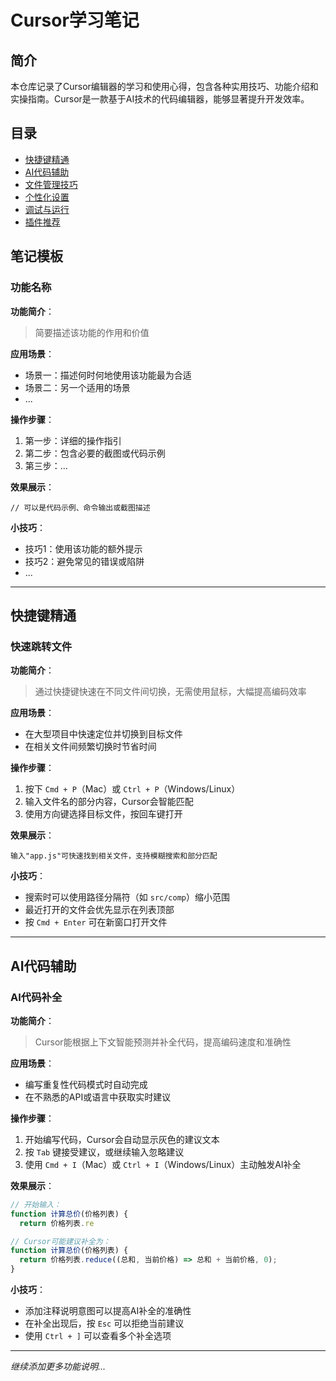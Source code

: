 # Cursor学习笔记

## 简介

本仓库记录了Cursor编辑器的学习和使用心得，包含各种实用技巧、功能介绍和实操指南。Cursor是一款基于AI技术的代码编辑器，能够显著提升开发效率。

## 目录

- [快捷键精通](#快捷键精通)
- [AI代码辅助](#AI代码辅助)
- [文件管理技巧](#文件管理技巧)
- [个性化设置](#个性化设置)
- [调试与运行](#调试与运行)
- [插件推荐](#插件推荐)

## 笔记模板

### 功能名称

**功能简介**：
> 简要描述该功能的作用和价值

**应用场景**：
- 场景一：描述何时何地使用该功能最为合适
- 场景二：另一个适用的场景
- ...

**操作步骤**：
1. 第一步：详细的操作指引
2. 第二步：包含必要的截图或代码示例
3. 第三步：...

**效果展示**：
```
// 可以是代码示例、命令输出或截图描述
```

**小技巧**：
- 技巧1：使用该功能的额外提示
- 技巧2：避免常见的错误或陷阱
- ...

---

## 快捷键精通

### 快速跳转文件

**功能简介**：
> 通过快捷键快速在不同文件间切换，无需使用鼠标，大幅提高编码效率

**应用场景**：
- 在大型项目中快速定位并切换到目标文件
- 在相关文件间频繁切换时节省时间

**操作步骤**：
1. 按下 `Cmd + P`（Mac）或 `Ctrl + P`（Windows/Linux）
2. 输入文件名的部分内容，Cursor会智能匹配
3. 使用方向键选择目标文件，按回车键打开

**效果展示**：
```
输入"app.js"可快速找到相关文件，支持模糊搜索和部分匹配
```

**小技巧**：
- 搜索时可以使用路径分隔符（如 `src/comp`）缩小范围
- 最近打开的文件会优先显示在列表顶部
- 按 `Cmd + Enter` 可在新窗口打开文件

---

## AI代码辅助

### AI代码补全

**功能简介**：
> Cursor能根据上下文智能预测并补全代码，提高编码速度和准确性

**应用场景**：
- 编写重复性代码模式时自动完成
- 在不熟悉的API或语言中获取实时建议

**操作步骤**：
1. 开始编写代码，Cursor会自动显示灰色的建议文本
2. 按 `Tab` 键接受建议，或继续输入忽略建议
3. 使用 `Cmd + I`（Mac）或 `Ctrl + I`（Windows/Linux）主动触发AI补全

**效果展示**：
```javascript
// 开始输入：
function 计算总价(价格列表) {
  return 价格列表.re

// Cursor可能建议补全为：
function 计算总价(价格列表) {
  return 价格列表.reduce((总和, 当前价格) => 总和 + 当前价格, 0);
}
```

**小技巧**：
- 添加注释说明意图可以提高AI补全的准确性
- 在补全出现后，按 `Esc` 可以拒绝当前建议
- 使用 `Ctrl + ]` 可以查看多个补全选项

---

_继续添加更多功能说明..._ 